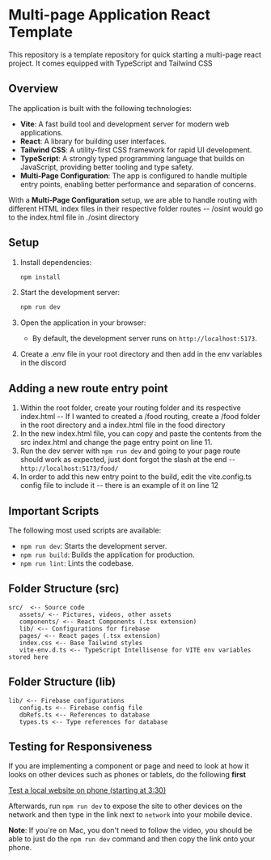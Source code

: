 # Multi-page Application React Template

This repository is a template repository for quick starting a multi-page react project. It comes equipped with TypeScript and Tailwind CSS

## Overview

The application is built with the following technologies:

- **Vite**: A fast build tool and development server for modern web applications.
- **React**: A library for building user interfaces.
- **Tailwind CSS**: A utility-first CSS framework for rapid UI development.
- **TypeScript**: A strongly typed programming language that builds on JavaScript, providing better tooling and type safety.
- **Multi-Page Configuration**: The app is configured to handle multiple entry points, enabling better performance and separation of concerns.

With a **Multi-Page Configuration** setup, we are able to handle routing with different HTML index files in their respective folder routes -- /osint would go to the index.html file in ./osint directory

## Setup

1. Install dependencies:

   ```bash
   npm install
   ```

2. Start the development server:

   ```bash
   npm run dev
   ```

3. Open the application in your browser:
   - By default, the development server runs on `http://localhost:5173`.

4. Create a .env file in your root directory and then add in the env variables in the discord

## Adding a new route entry point

1. Within the root folder, create your routing folder and its respective index.html -- If I wanted to created a /food routing, create a /food folder in the root directory and a index.html file in the food directory
2. In the new index.html file, you can copy and paste the contents from the src index.html and change the page entry point on line 11.
3. Run the dev server with ```npm run dev``` and going to your page route should work as expected, just dont forgot the slash at the end -- `http://localhost:5173/food/`
4. In order to add this new entry point to the build, edit the vite.config.ts config file to include it -- there is an example of it on line 12

## Important Scripts

The following most used scripts are available:

- `npm run dev`: Starts the development server.
- `npm run build`: Builds the application for production.
- `npm run lint`: Lints the codebase.

## Folder Structure (src)

```
src/  <-- Source code
   assets/ <-- Pictures, videos, other assets
   components/ <-- React Components (.tsx extension)
   lib/ <-- Configurations for firebase
   pages/ <-- React pages (.tsx extension)
   index.css <-- Base Tailwind styles
   vite-env.d.ts <-- TypeScript Intellisense for VITE env variables stored here
```

## Folder Structure (lib)

```
lib/ <-- Firebase configurations
   config.ts <-- Firebase config file
   dbRefs.ts <-- References to database
   types.ts <-- Type references for database
```

## Testing for Responsiveness

If you are implementing a component or page and need to look at how it looks on other devices such as phones or tablets, do the following **first**

[Test a local website on phone (starting at 3:30)](https://youtu.be/uRYHX4EwYYA?si=CmiI0zMpJ_2bzQkx&t=210)

Afterwards, run `npm run dev` to expose the site to other devices on the network and then type in the link next to `network` into your mobile device. 

**Note**: If you're on Mac, you don't need to follow the video, you should be able to just do the `npm run dev` command and then copy the link onto your phone. 